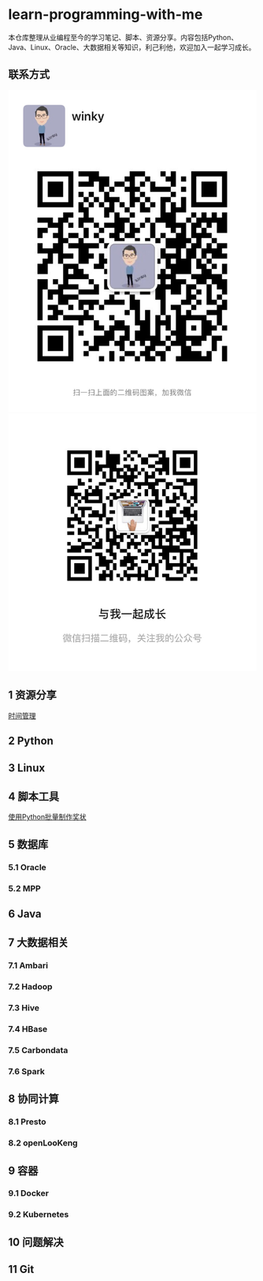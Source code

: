 # learn-programming-with-me
本仓库整理从业编程至今的学习笔记、脚本、资源分享。内容包括Python、Java、Linux、Oracle、大数据相关等知识，利己利他，欢迎加入一起学习成长。

## 联系方式
![个人微信-justxiaoanan](https://github.com/justwinky/learn-programming-with-me/blob/main/pictures/%E4%B8%AA%E4%BA%BA%E5%BE%AE%E4%BF%A1.jpg)
![公众号-与我一起成长](https://github.com/justwinky/learn-programming-with-me/blob/main/pictures/%E5%85%AC%E4%BC%97%E5%8F%B7.jpg)

## 1 资源分享

[时间管理](https://share.weiyun.com/5qAtCjD "可以提升你10倍人生效率的时间管理10堂客")

## 2 Python

## 3 Linux

## 4 脚本工具

[使用Python批量制作奖状](https://mp.weixin.qq.com/s/9sm8qMmyerY5ssZmpw1ejQ "使用Python一分钟搞定了本要一晚才能完成的800张奖状海报")

## 5 数据库

### 5.1 Oracle

### 5.2 MPP

## 6 Java

## 7 大数据相关

### 7.1 Ambari

### 7.2 Hadoop

### 7.3 Hive

### 7.4 HBase

### 7.5 Carbondata

### 7.6 Spark

## 8 协同计算 

### 8.1 Presto

### 8.2 openLooKeng

## 9 容器

### 9.1 Docker

### 9.2 Kubernetes

## 10 问题解决

## 11 Git
